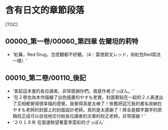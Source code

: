 # 含有日文的章節段落

[TOC]

## 00000_第一卷/00060_第四章 佐爾坦的莉特

- '紅藥，Red Drug，怎麼聽都不好聽。（A：雷德原文レッド，和紅色Red寫法一樣）'


## 00010_第二卷/00110_後記

- '拿起這本書的各位讀者。非常感謝你們。我是作者ざっぽん。'
- '在２卷也為本作描繪了出色插畫的やすも老實。封面緊貼在一起的２人表達出了互相都覺得很幸福的感覺，我覺得真是太棒了！依舊把這冗長的書名收納在やすも老師的封面上的封面設計老師。真的是太感謝了！將全是錯字漏字的原稿校正成可以自信地交付給各位讀者的文章的校正老師。非常感謝！'
- '２０１８年 在窗邊眺望著夏季雲彩的ざっぽん'
